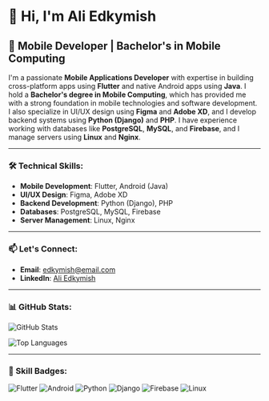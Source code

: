 # 👋 Hi, I'm Ali Edkymish

## 📱 Mobile Developer | Bachelor's in Mobile Computing

I'm a passionate **Mobile Applications Developer** with expertise in building cross-platform apps using **Flutter** and native Android apps using **Java**. I hold a **Bachelor's degree in Mobile Computing**, which has provided me with a strong foundation in mobile technologies and software development. I also specialize in UI/UX design using **Figma** and **Adobe XD**, and I develop backend systems using **Python (Django)** and **PHP**. I have experience working with databases like **PostgreSQL**, **MySQL**, and **Firebase**, and I manage servers using **Linux** and **Nginx**.

---

### 🛠 Technical Skills:

- **Mobile Development**: Flutter, Android (Java)
- **UI/UX Design**: Figma, Adobe XD
- **Backend Development**: Python (Django), PHP
- **Databases**: PostgreSQL, MySQL, Firebase
- **Server Management**: Linux, Nginx

---

### 📫 Let's Connect:

- **Email**: [edkymish@email.com](mailto:edkymish@email.com)
- **LinkedIn**: [Ali Edkymish]([https://www.linkedin.com/in/yourprofile](https://www.linkedin.com/in/ali-edkymish/))

---

### 📊 GitHub Stats:

![GitHub Stats](https://github-readme-stats.vercel.app/api?username=aedkymish&show_icons=true&theme=dark)

![Top Languages](https://github-readme-stats.vercel.app/api/top-langs/?username=aedkymish&layout=compact&theme=dark)

---

### 🎨 Skill Badges:

![Flutter](https://img.shields.io/badge/Flutter-02569B?style=for-the-badge&logo=flutter&logoColor=white)
![Android](https://img.shields.io/badge/Android-3DDC84?style=for-the-badge&logo=android&logoColor=white)
![Python](https://img.shields.io/badge/Python-3776AB?style=for-the-badge&logo=python&logoColor=white)
![Django](https://img.shields.io/badge/Django-092E20?style=for-the-badge&logo=django&logoColor=white)
![Firebase](https://img.shields.io/badge/Firebase-FFCA28?style=for-the-badge&logo=firebase&logoColor=black)
![Linux](https://img.shields.io/badge/Linux-FCC624?style=for-the-badge&logo=linux&logoColor=black)
